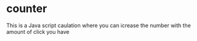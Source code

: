 # counter
This is a Java script caulation where you can icrease the number with the amount of click you have
